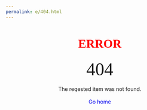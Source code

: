 ```yaml
---
permalink: e/404.html
---
```

<html>
  <head>
    <title>404</title>
    <style>
          h1 { 
        color: red;
        font-size: 32px;
        font-align: center;
        font-family: verdana;
      }
    </style>
  </head>
    <body><center>
      <h1>ERROR</h1>
      <font face="consolas" size="24px">404</font><br><br>The reqested item was not found.<br>
      <br><a style="text-decoration: none; color: #0000ee;" href="https://roamn2.github.io">Go home</a>
      </center></body>
</html>
